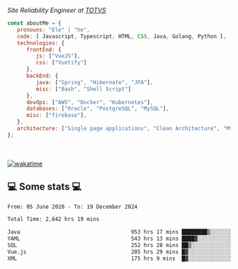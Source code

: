 <p><em>Site Reliability Engineer at <a href="https://www.totvs.com/">TOTVS</a></br>
</em></p>


```javascript
const aboutMe = {
   pronouns: "Ele" | "he",
   code: [ Javascript, Typescript, HTML, CSS, Java, Golang, Python ],
   technologies: {
      frontEnd: {
         js: ["VueJS"],
         css: ["Vuetify"]
      },
      backEnd: {
         java: ["Spring", "Hibernate", "JPA"],
         misc: ["Bash", "Shell Script"]
      },
      devOps: ["AWS", "Docker", "Kubernetes"],
      databases: ["Oracle", "PostgreSQL", "MySQL"],
      misc: ["firebase"],
   },
   architecture: ["Single page applications", "Clean Architecture", "MVC", "Microservices"],
};
```
</br></br>
[![wakatime](https://wakatime.com/badge/user/a3a8ed06-d304-4d6b-bc86-4adc418cdea7.svg)](https://wakatime.com/@a3a8ed06-d304-4d6b-bc86-4adc418cdea7)
<h2>💻 Some stats 💻</h2>

<!--START_SECTION:waka-->

```txt
From: 05 June 2020 - To: 19 December 2024

Total Time: 2,842 hrs 19 mins

Java                                   953 hrs 17 mins ████████▒░░░░░░░░░░░░░░░░   33.54 %
YAML                                   543 hrs 13 mins ████▓░░░░░░░░░░░░░░░░░░░░   19.11 %
SQL                                    252 hrs 28 mins ██▒░░░░░░░░░░░░░░░░░░░░░░   08.88 %
Vue.js                                 205 hrs 29 mins █▓░░░░░░░░░░░░░░░░░░░░░░░   07.23 %
XML                                    175 hrs 9 mins  █▓░░░░░░░░░░░░░░░░░░░░░░░   06.16 %
```

<!--END_SECTION:waka-->
